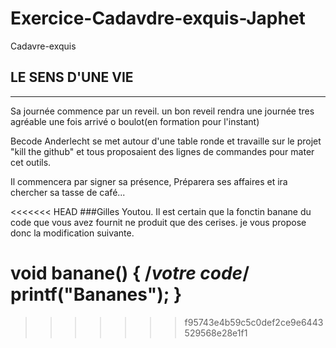 # Exercice-Cadavdre-exquis-Japhet
Cadavre-exquis

## LE SENS D'UNE VIE
___________________

Sa journée commence par un reveil.
un bon reveil rendra une journée tres agréable
une fois arrivé o boulot(en formation pour l'instant)



Becode Anderlecht se met autour d'une table ronde
et travaille sur le projet "kill the github"
et tous proposaient des lignes de commandes pour mater cet outils.



Il commencera par signer sa présence,
Préparera ses affaires et ira chercher sa tasse de café...

<<<<<<< HEAD
###Gilles Youtou.
Il est certain que la fonctin banane du code que vous avez fournit ne produit que
des cerises. je vous propose donc la modification suivante.

void banane()
{
/*votre code*/
	printf("Bananes");
}
=======
>>>>>>> f95743e4b59c5c0def2ce9e6443529568e28e1f1
